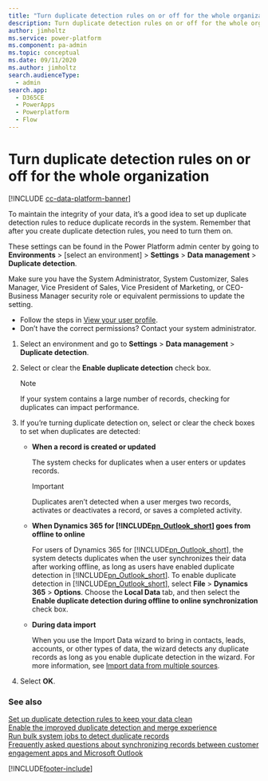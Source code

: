 ```yaml
---
title: "Turn duplicate detection rules on or off for the whole organization  | MicrosoftDocs"
description: Turn duplicate detection rules on or off for the whole organization 
author: jimholtz
ms.service: power-platform
ms.component: pa-admin
ms.topic: conceptual
ms.date: 09/11/2020
ms.author: jimholtz 
search.audienceType: 
  - admin
search.app:
  - D365CE
  - PowerApps
  - Powerplatform
  - Flow
---
```

# Turn duplicate detection rules on or off for the whole organization

[!INCLUDE [cc-data-platform-banner](../includes/cc-data-platform-banner.md)]

To maintain the integrity of your data, it’s a good idea to set up duplicate detection rules to reduce duplicate records in the system. Remember that after you create duplicate detection rules, you need to turn them on.  
  
These settings can be found in the Power Platform admin center by going to **Environments** > [select an environment] > **Settings** > **Data management** > **Duplicate detection**.

Make sure you have the System Administrator, System Customizer, Sales Manager, Vice President of Sales, Vice President of Marketing, or CEO-Business Manager security role or equivalent permissions to update the setting.

- Follow the steps in [View your user profile](/powerapps/user/view-your-user-profile).
- Don’t have the correct permissions? Contact your system administrator.

  
1. Select an environment and go to **Settings** > **Data management** > **Duplicate detection**.
  
2. Select or clear the **Enable duplicate detection** check box.  
  
   > [!NOTE]
   > If your system contains a large number of records, checking for duplicates can impact performance.  
  
3. If you’re turning duplicate detection on, select or clear the check boxes to set when duplicates are detected:  
  
   - **When a record is created or updated**  
  
       The system checks for duplicates when a user enters or updates records.  
  
       > [!IMPORTANT]
       >  Duplicates aren’t detected when a user merges two records, activates or deactivates a record, or saves a completed activity.  
  
   - **When Dynamics 365 for [!INCLUDE[pn_Outlook_short](../includes/pn-outlook-short.md)] goes from offline to online**  
  
       For users of Dynamics 365 for [!INCLUDE[pn_Outlook_short](../includes/pn-outlook-short.md)], the system detects duplicates when the user synchronizes their data after working offline, as long as users have enabled duplicate detection in [!INCLUDE[pn_Outlook_short](../includes/pn-outlook-short.md)]. To enable duplicate detection in [!INCLUDE[pn_Outlook_short](../includes/pn-outlook-short.md)], select **File** > **Dynamics 365**  > **Options**. Choose the **Local Data** tab, and then select the **Enable duplicate detection during offline to online synchronization** check box.  
  
   - **During data import**  
  
       When you use the Import Data wizard to bring in contacts, leads, accounts, or other types of data, the wizard detects any duplicate records as long as you enable duplicate detection in the wizard. For more information, see [Import data from multiple sources](import-data-all-record-types.md).  
  
4. Select **OK**.  
  
### See also  
[Set up duplicate detection rules to keep your data clean](set-up-duplicate-detection-rules-keep-data-clean.md) <br />
[Enable the improved duplicate detection and merge experience](enable-improved-duplicate-detection.md) <br />
[Run bulk system jobs to detect duplicate records](run-bulk-system-jobs-detect-duplicate-records.md) <br />
[Frequently asked questions about synchronizing records between customer engagement apps and Microsoft Outlook](frequently-asked-questions-synchronizing-records-dynamics-365-and-outlook.md) 



[!INCLUDE[footer-include](../includes/footer-banner.md)]